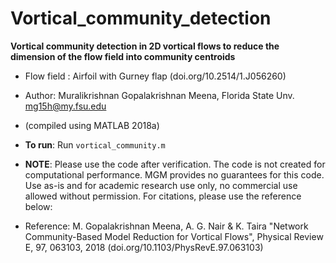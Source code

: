 # Vortical_community_detection

**Vortical community detection in 2D vortical flows to reduce the dimension of the flow field into community centroids**

* Flow field :      Airfoil with Gurney flap 
                   (doi.org/10.2514/1.J056260)

* Author:           Muralikrishnan Gopalakrishnan Meena, Florida State Unv.
                    mg15h@my.fsu.edu
* (compiled using MATLAB 2018a)

* **To run**: Run `vortical_community.m`

* **NOTE**: Please use the code after verification. The code is not created for computational performance. MGM provides no guarantees for this code. Use as-is and for academic research use only, no commercial use allowed without permission. For citations, please use the reference below:

* Reference:    M. Gopalakrishnan Meena, A. G. Nair & K. Taira
               "Network Community-Based Model Reduction for Vortical
               Flows", Physical Review E, 97, 063103, 2018
               (doi.org/10.1103/PhysRevE.97.063103)
